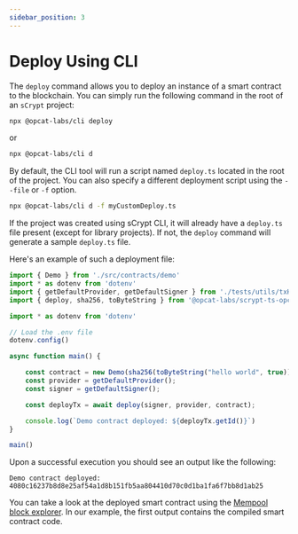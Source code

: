 ```yaml
---
sidebar_position: 3
---
```


# Deploy Using CLI

The `deploy` command allows you to deploy an instance of a smart contract to the blockchain. You can simply run the following command in the root of an `sCrypt` project:

```sh
npx @opcat-labs/cli deploy
```

or

```sh
npx @opcat-labs/cli d
```

By default, the CLI tool will run a script named `deploy.ts` located in the root of the project. You can also specify a different deployment script using the `--file` or `-f` option.

```sh
npx @opcat-labs/cli d -f myCustomDeploy.ts
```

If the project was created using sCrypt CLI, it will already have a `deploy.ts` file present (except for library projects). If not, the `deploy` command will generate a sample `deploy.ts` file.

Here's an example of such a deployment file:
```ts
import { Demo } from './src/contracts/demo'
import * as dotenv from 'dotenv'
import { getDefaultProvider, getDefaultSigner } from './tests/utils/txHelper';
import { deploy, sha256, toByteString } from '@opcat-labs/scrypt-ts-opcat';

import * as dotenv from 'dotenv'

// Load the .env file
dotenv.config()

async function main() {

    const contract = new Demo(sha256(toByteString("hello world", true)))
    const provider = getDefaultProvider();
    const signer = getDefaultSigner();

    const deployTx = await deploy(signer, provider, contract);

    console.log(`Demo contract deployed: ${deployTx.getId()}`)
}

main()
```

Upon a successful execution you should see an output like the following:

```
Demo contract deployed: 4080c16237b8d8e25af54a1d8b151fb5aa804410d70c0d1ba1fa6f7bb8d1ab25
```

You can take a look at the deployed smart contract using the [Mempool block explorer](https://mempool-testnet.fractalbitcoin.io/tx/4080c16237b8d8e25af54a1d8b151fb5aa804410d70c0d1ba1fa6f7bb8d1ab25).
In our example, the first output contains the compiled smart contract code.
